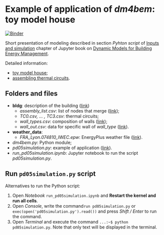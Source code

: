 # Example of application of _dm4bem_: toy model house

[![Binder](https://mybinder.org/badge_logo.svg)](https://mybinder.org/v2/gh/cghiaus/dm4bem_toy_model/HEAD)

Short presentation of modeling described in section _Pyhton script_ of [Inputs and simulation](https://cghiaus.github.io/dm4bem_book/tutorials/pd05simulation.html) chapter of Jupyter book on [Dynamic Models for Building Energy Management](https://cghiaus.github.io/dm4bem_book/intro.html).

Detailed information:
- [toy model house](https://cghiaus.github.io/dm4bem_book/tutorials/02_2_0Toy.html);
- [assembling thermal circuits](https://cghiaus.github.io/dm4bem_book/tutorials/pdREADME.html).

## Folders and files
- __bldg__: description of the building ([link](https://cghiaus.github.io/dm4bem_book/tutorials/pd02bldg2TCd.html?highlight=tc0%20csv))
    - _assembly_list.csv_: list of nodes that merge ([link](https://cghiaus.github.io/dm4bem_book/tutorials/pd03assembleTCd.html));
    - _TC0.csv, ... , TC3.csv_: thermal circuits;
    - _wall_types.csv_: composition of walls ([link](https://cghiaus.github.io/dm4bem_book/tutorials/pd01wall2TC.html));
    - _wall_out.csv_: data for specific wall of _wall_type_ ([link](https://cghiaus.github.io/dm4bem_book/tutorials/pd01wall2TC.html#walls-data)).
- __weather_data__:
    - _FRA_Lyon.074810_IWEC.epw_: EnergyPlus weather file ([link](https://cghiaus.github.io/dm4bem_book/tutorials/01WeatherData.html)).
- _dm4bem.py_: Python module;
- _pd05simulation.py_: example of application ([link](https://cghiaus.github.io/dm4bem_book/tutorials/pd05simulation.html)).
- *run_pd05simulation.ipynb*: Jupyter notebook to run the script _pd05simulation.py_.

## Run `pd05simulation.py` script

Alternatives to run the Python script:
1. Open _Notebook_ `run_pd05simulation.ipynb` and __Restart the kernel and run all cells__.
2. Open _Console_, write the command`run pd05simulation.py` or `exec(open('pd05simulation.py').read())` and press _Shift / Enter_ to run the command.
3. Open _Terminal_ and execute the command `...:~$ python pd05simulation.py`. Note that only text will be displayed in the terminal.
